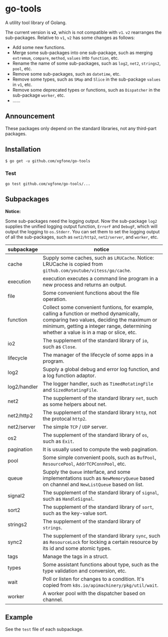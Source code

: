 # go-tools
A utility tool library of Golang.

The current version is **`v2`**, which is not compatible with `v1`. `v2` rearranges the sub-packages. Relative to `v1`, `v2` has some changes as follows:

- Add some new functions.
- Merge some sub-packages into one sub-package, such as merging `extremum`, `compare`, `method`, `values` into `function`, etc.
- Rename the name of some sub-packages, such as `log2`, `net2`, `strings2`, `pool`, etc.
- Remove some sub-packages, such as `datetime`, etc.
- Remove some types, such as `SMap` and `Slice` in the sub-package `values` in `v1`, etc.
- Remove some deprecated types or functions, such as `Dispatcher` in the sub-package `worker`, etc.
- ......

## Announcement
These packages only depend on the standard libraries, not any third-part packages.

## Installation
```shell
$ go get -u github.com/xgfone/go-tools
```

### Test
```shell
go test github.com/xgfone/go-tools/...
```

## Subpackages

**Notice:**

Some sub-packages need the logging output. Now the sub-package `log2` supplies the unified logging output function, `ErrorF` and `DebugF`, which will output the logging to `os.Stderr`. You can set them to set the logging output of all the sub-packages, such as `net2/http2`, `net2/server`, and `worker`, etc.

subpackage   |   notice
-------------|-----------
cache        | Supply some caches, such as `LRUCache`. Notice: LRUCache is copied from `github.com/youtube/vitess/go/cache`.
execution    | execution executes a command line program in a new process and returns an output.
file         | Some convenient functions about the file operation.
function     | Collect some convenient funtions, for example, calling a function or method dynamically, comparing two values, deciding the maximum or minimum, getting a integer range, determining whether a value is in a map or slice, etc.
io2          | The supplement of the standard library of `io`, such as `Close`.
lifecycle    | The manager of the lifecycle of some apps in a program.
log2         | Supply a global debug and error log function, and a log function adaptor.
log2/handler | The logger handler, such as `TimedRotatingFile` and `SizedRotatingFile`.
net2         | The supplement of the standard library `net`, such as some helpers about net.
net2/http2   | The supplement of the standard library `http`, not the protocal `http2`.
net2/server  | The simple `TCP` / `UDP` server.
os2          | The supplement of the standard library of `os`, such as `Exit`.
pagination   | It is usually used to compute the web pagination.
pool        | Some simple convenient pools, such as `BufPool`, `ResourcePool`, `AddrTCPConnPool`, etc.
queue        | Supply the `Queue` interface, and some implementations such as `NewMemoryQueue` based on channel and `NewListQueue` based on list.
signal2      | The supplement of the standard library of `signal`, such as `HandleSignal`.
sort2        | The supplement of the standard library of `sort`, such as the key-value sort.
strings2     | The supplement of the standard library of `strings`.
sync2        | The supplement of the standard library `sync`, such as `ResourceLock` for locking a certain resource by its id and some atomic types.
tags         | Manage the tags in a struct.
types        | Some assistant functions about type, such as the type validation and conversion, etc.
wait         | Poll or listen for changes to a condition. It's copied from `k8s.io/apimachinery/pkg/util/wait`.
worker       | A worker pool with the dispatcher based on channel.

## Example
See the `test` file of each subpackage.
